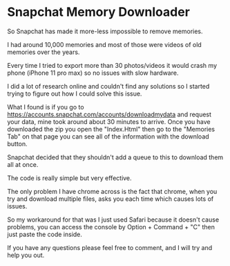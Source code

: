 # Snapchat Memory Downloader

So Snapchat has made it more-less impossible to remove memories.

I had around 10,000 memories and most of those were videos of old memories over the years.

Every time I tried to export more than 30 photos/videos it would crash my phone (iPhone 11 pro max) so no issues with slow hardware.

I did a lot of research online and couldn't find any solutions so I started trying to figure out how I could solve this issue.

What I found is if you go to https://accounts.snapchat.com/accounts/downloadmydata and request your data, mine took around about 30 minutes to arrive. Once you have downloaded the zip you open the "Index.Html" then go to the "Memories Tab" on that page you can see all of the information with the download button.

Snapchat decided that they shouldn't add a queue to this to download them all at once. 

The code is really simple but very effective.

The only problem I have chrome across is the fact that chrome, when you try and download multiple files, asks you each time which causes lots of issues.

So my workaround for that was I just used Safari because it doesn't cause problems, you can access the console by Option + Command + "C" then just paste the code inside.


If you have any questions please feel free to comment, and I will try and help you out.


